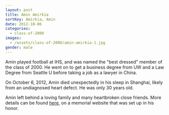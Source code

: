 ```yaml
---
layout: post
title: Amin Amirkia
sortKey: Amirkia, Amin
date: 2012-10-06
categories:
  - class-of-2000
images:
  - /assets/class-of-2000/amin-amirkia-1.jpg
gender: male
---
```


Amin played football at IHS, and was named the "best dressed" member of the class of 2000. He went on to get a business degree from UW and a Law Degree from Seattle U before taking a job as a lawyer in China.

On October 6, 2012, Amin died unexpectedly in his sleep in Shanghai, likely from an undiagnosed heart defect. He was only 30 years old.

Amin left behind a loving family and many heartbroken close friends. More details can be found [here](http://www.aminamirkia.org/), on a memorial website that was set up in his honor.
